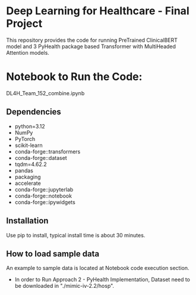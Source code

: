# Deep Learning for Healthcare - Final Project

This repository provides the code for running PreTrained ClinicalBERT model and 3 PyHealth package based Transformer with MultiHeaded Attention models.

# Notebook to Run the Code:
  
DL4H_Team_152_combine.ipynb 


## Dependencies

  - python=3.12
  - NumPy
  - PyTorch
  - scikit-learn
  - conda-forge::transformers
  - conda-forge::dataset
  - tqdm=4.62.2
  - pandas
  - packaging
  - accelerate
  - conda-forge::jupyterlab
  - conda-forge::notebook
  - conda-forge::ipywidgets

## Installation
 
Use pip to install, typical install time is about 30 minutes.

## How to load sample data

An example to sample data is located at Notebook code execution section.

* In order to Run Approach 2 - PyHealth Implementation, Dataset need to be downloaded in "./mimic-iv-2.2/hosp".

   





